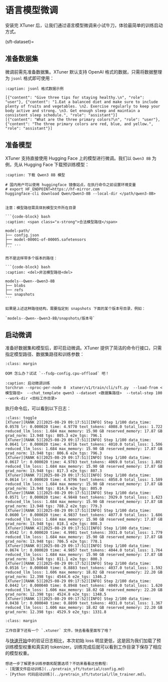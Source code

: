 # 语言模型微调

安装完 XTuner 后，让我们通过语言模型微调来小试牛刀，体验最简单的训练启动方式。

(sft-dataset)=
## 准备数据集

微调前需先准备数据集。XTuner 默认支持 OpenAI 格式的数据，只需将数据整理为 `jsonl` 格式即可使用：

```{code-block} json
:caption: jsonl 格式数据示例

[{"content": "Give three tips for staying healthy.\n", "role": "user"}, {"content": "1.Eat a balanced diet and make sure to include plenty of fruits and vegetables. \n2. Exercise regularly to keep your body active and strong. \n3. Get enough sleep and maintain a consistent sleep schedule.", "role": "assistant"}]
[{"content": "What are the three primary colors?\n", "role": "user"}, {"content": "The three primary colors are red, blue, and yellow.", "role": "assistant"}]

```


## 准备模型

XTuner 支持直接使用 Hugging Face 上的模型进行微调。我们以 `Qwen3 8B` 为例，先从 Hugging Face 下载预训练模型：


```{code-block} bash
:caption: 下载 Qwen3 8B 模型

# 国内用户可以使用 huggingface 镜像站点，在执行命令之前设置环境变量
# export HF_ENDPOINT=https://hf-mirror.com
huggingface-cli download Qwen/Qwen3-8B --local-dir </path/qwen3-8B>

```

````{note}

注意：模型路径需具体到模型文件所在目录

```{code-block} bash
:caption: <span class="x-strong">合法模型路径</span>

model-path/
├── config.json
├── model-00001-of-00005.safetensors
├── ...
```

而不是这样带多个版本的路径：

```{code-block} bash
:caption: <del>非法模型路径<del>

models--Qwen--Qwen3-8B
├── blobs
├── refs
└── snapshots
```

如果是上述这种路径结构，需要指定到 snapshots 下面的某个版本号目录，例如：

`models--Qwen--Qwen3-8B/snapshots/版本号`
````

## 启动微调

准备好数据集和模型后，即可启动微调。XTuner 提供了简洁的命令行接口，只需指定模型路径、数据集路径和训练参数：

```{tip}
:class: margin

OOM 怎么办？试试 `--fsdp-config.cpu-offload` 吧！

```
```{code-block} bash
:caption: 启动微调训练
torchrun --nproc-per-node 8  xtuner/v1/train/cli/sft.py  --load-from <模型路径>  --chat_template qwen3 --dataset <数据集路径>  --total-step 100 --work-dir <目标工作目录>
```

执行命令后，可以看到以下日志：

```{code-block} bash
:class: toggle
[XTuner][RANK 2][2025-08-29 09:17:51][INFO] Step 1/100 data_time: 0.0578 lr: 0.000020 time: 4.9770 text_tokens: 4008.0 total_loss: 1.722 reduced_llm_loss: 1.684 max_memory: 15.90 GB reserved_memory: 17.87 GB grad_norm: 13.948 tgs: 805.3 e2e_tgs: 796.1 
[XTuner][RANK 5][2025-08-29 09:17:51][INFO] Step 1/100 data_time: 0.0641 lr: 0.000020 time: 4.9716 text_tokens: 4010.0 total_loss: 1.506 reduced_llm_loss: 1.684 max_memory: 15.90 GB reserved_memory: 17.87 GB grad_norm: 13.948 tgs: 806.6 e2e_tgs: 796.3 
[XTuner][RANK 6][2025-08-29 09:17:51][INFO] Step 1/100 data_time: 0.0617 lr: 0.000020 time: 4.9783 text_tokens: 4069.0 total_loss: 1.802 reduced_llm_loss: 1.684 max_memory: 15.90 GB reserved_memory: 17.87 GB grad_norm: 13.948 tgs: 817.3 e2e_tgs: 807.3 
[XTuner][RANK 7][2025-08-29 09:17:51][INFO] Step 1/100 data_time: 0.0614 lr: 0.000020 time: 4.9796 text_tokens: 4058.0 total_loss: 1.589 reduced_llm_loss: 1.684 max_memory: 15.90 GB reserved_memory: 17.87 GB grad_norm: 13.948 tgs: 814.9 e2e_tgs: 805.0 
[XTuner][RANK 1][2025-08-29 09:17:51][INFO] Step 1/100 data_time: 0.0571 lr: 0.000020 time: 4.9848 text_tokens: 3929.0 total_loss: 1.623 reduced_llm_loss: 1.684 max_memory: 15.90 GB reserved_memory: 17.87 GB grad_norm: 13.948 tgs: 788.2 e2e_tgs: 779.3 
[XTuner][RANK 3][2025-08-29 09:17:51][INFO] Step 1/100 data_time: 0.0600 lr: 0.000020 time: 4.9837 text_tokens: 4077.0 total_loss: 1.686 reduced_llm_loss: 1.684 max_memory: 15.90 GB reserved_memory: 17.87 GB grad_norm: 13.948 tgs: 818.1 e2e_tgs: 808.3 
[XTuner][RANK 4][2025-08-29 09:17:51][INFO] Step 1/100 data_time: 0.0542 lr: 0.000020 time: 4.9981 text_tokens: 3931.0 total_loss: 1.779 reduced_llm_loss: 1.684 max_memory: 15.90 GB reserved_memory: 17.87 GB grad_norm: 13.948 tgs: 786.5 e2e_tgs: 778.1 
[XTuner][RANK 0][2025-08-29 09:17:51][INFO] Step 1/100 data_time: 0.0674 lr: 0.000020 time: 4.9857 text_tokens: 4044.0 total_loss: 1.764 reduced_llm_loss: 1.684 max_memory: 15.90 GB reserved_memory: 17.87 GB grad_norm: 13.948 tgs: 811.1 e2e_tgs: 800.3 
[XTuner][RANK 2][2025-08-29 09:17:52][INFO] Step 2/100 data_time: 0.0516 lr: 0.000040 time: 0.8883 text_tokens: 4037.0 total_loss: 1.592 reduced_llm_loss: 1.606 max_memory: 18.02 GB reserved_memory: 22.20 GB grad_norm: 12.398 tgs: 4544.6 e2e_tgs: 1346.2 
[XTuner][RANK 5][2025-08-29 09:17:52][INFO] Step 2/100 data_time: 0.0442 lr: 0.000040 time: 0.8948 text_tokens: 4049.0 total_loss: 1.620 reduced_llm_loss: 1.606 max_memory: 18.02 GB reserved_memory: 22.20 GB grad_norm: 12.398 tgs: 4524.8 e2e_tgs: 1348.5 
[XTuner][RANK 1][2025-08-29 09:17:52][INFO] Step 2/100 data_time: 0.0438 lr: 0.000040 time: 0.8899 text_tokens: 4031.0 total_loss: 1.367 reduced_llm_loss: 1.606 max_memory: 18.02 GB reserved_memory: 22.20 GB grad_norm: 12.398 tgs: 4529.9 e2e_tgs: 1331.8 
```

```{tip}
:class: margin

工作目录下还有一个 `.xtuner` 文件，快去看看里面写了啥？
```

与[快速开始](./installation.md)中的验证日志相比，本次初始 loss 明显更低，这是因为我们加载了预训练模型权重和真实的 tokenizer。训练完成后就可以看到工作目录下保存了相应的模型权重。


```{hint}
想进一步了解更多训练参数和配置选项？不妨来看看这些教程:
- [配置文件启动训练](../pretrain_sft/tutorial/config.md)
- [Python 代码启动训练](../pretrain_sft/tutorial/llm_trainer.md)。
```
